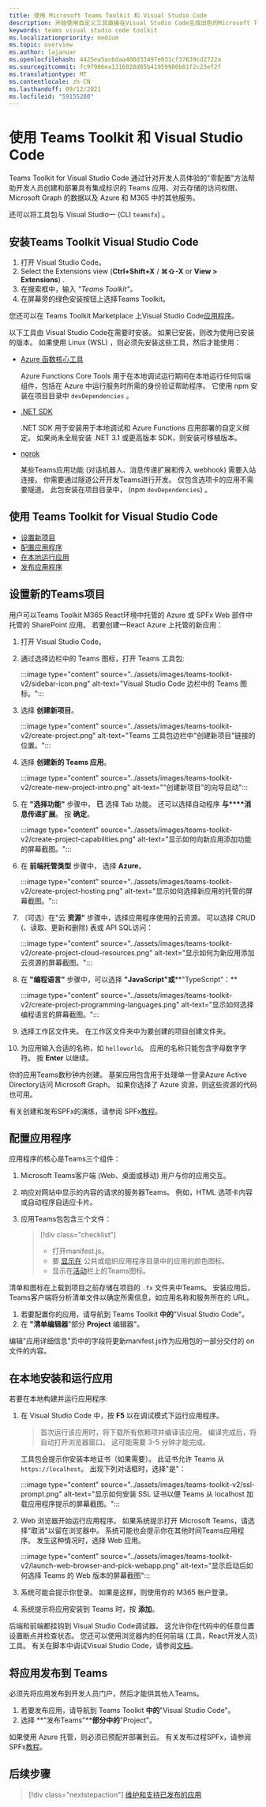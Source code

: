 ```yaml
---
title: 使用 Microsoft Teams Toolkit 和 Visual Studio Code
description: 开始使用自定义工具直接在Visual Studio Code生成出色的Microsoft Teams Toolkit
keywords: teams visual studio code toolkit
ms.localizationpriority: medium
ms.topic: overview
ms.author: lajanuar
ms.openlocfilehash: 4425ea5ac6daa400d33497e031cf37639cd2722a
ms.sourcegitcommit: fc9f906ea1316028d85b41959980b81f2c23ef2f
ms.translationtype: MT
ms.contentlocale: zh-CN
ms.lasthandoff: 09/12/2021
ms.locfileid: "59155280"
---
```

# <a name="build-apps-with-the-teams-toolkit-and-visual-studio-code"></a>使用 Teams Toolkit 和 Visual Studio Code

Teams Toolkit for Visual Studio Code 通过针对开发人员体验的"零配置"方法帮助开发人员创建和部署具有集成标识的 Teams 应用、对云存储的访问权限、Microsoft Graph 的数据以及 Azure 和 M365 中的其他服务。  

还可以将工具包与 Visual Studio一 (CLI `teamsfx`) 。

## <a name="install-the-teams-toolkit-for-visual-studio-code"></a>安装Teams Toolkit Visual Studio Code

1. 打开 Visual Studio Code。
1. Select the Extensions view (**Ctrl+Shift+X**  /  **⌘⇧-X** or **View > Extensions**) .
1. 在搜索框中，输入 _"Teams Toolkit"。_
1. 在屏幕旁的绿色安装按钮上选择Teams Toolkit。

您还可以在 Teams Toolkit Marketplace 上Visual Studio Code[应用程序](https://marketplace.visualstudio.com/items?itemName=TeamsDevApp.ms-teams-vscode-extension)。

以下工具由 Visual Studio Code在需要时安装。 如果已安装，则改为使用已安装的版本。 如果使用 Linux (WSL) ，则必须先安装这些工具，然后才能使用：

- [Azure 函数核心工具](/azure/azure-functions/functions-run-local)

    Azure Functions Core Tools 用于在本地调试运行期间在本地运行任何后端组件，包括在 Azure 中运行服务时所需的身份验证帮助程序。 它使用 npm 安装在项目目录中 `devDependencies` 。

- [.NET SDK](/dotnet/core/install/)

    .NET SDK 用于安装用于本地调试和 Azure Functions 应用部署的自定义绑定。 如果尚未全局安装 .NET 3.1 或更高版本 SDK，则安装可移植版本。

- [ngrok](https://ngrok.com/download)

    某些Teams应用功能 (对话机器人、消息传递扩展和传入 webhook) 需要入站连接。  你需要通过隧道公开开发Teams进行开发。 仅包含选项卡的应用不需要隧道。  此包安装在项目目录中， (npm `devDependencies`) 。

## <a name="use-the-teams-toolkit-for-visual-studio-code"></a>使用 Teams Toolkit for Visual Studio Code

- [设置新项目](#set-up-a-new-teams-project)
- [配置应用程序](#configure-your-app)
- [在本地运行应用](#install-and-run-your-app-locally)
- [发布应用程序](#publish-your-app-to-teams)

## <a name="set-up-a-new-teams-project"></a>设置新的Teams项目

用户可以Teams Toolkit M365 React环境中托管的 Azure 或 SPFx Web 部件中托管的 SharePoint 应用。 若要创建一React Azure 上托管的新应用：

1. 打开 Visual Studio Code。
1. 通过选择边栏中的 Teams 图标，打开 Teams 工具包:

    :::image type="content" source="../assets/images/teams-toolkit-v2/sidebar-icon.png" alt-text="Visual Studio Code 边栏中的 Teams 图标。":::

1. 选择 **创建新项目**。

   :::image type="content" source="../assets/images/teams-toolkit-v2/create-project.png" alt-text="Teams 工具包边栏中&quot;创建新项目&quot;链接的位置。":::

1. 选择 **创建新的 Teams 应用**。

   :::image type="content" source="../assets/images/teams-toolkit-v2/create-new-project-intro.png" alt-text="&quot;创建新项目&quot;的向导启动":::

1. 在 **"选择功能"** 步骤中， **已** 选择 Tab 功能。 还可以选择自动程序 **与****消息传递扩展**。  按 **确定**。

   :::image type="content" source="../assets/images/teams-toolkit-v2/create-project-capabilities.png" alt-text="显示如何向新应用添加功能的屏幕截图。":::

1. 在 **前端托管类型** 步骤中， 选择 **Azure**。

   :::image type="content" source="../assets/images/teams-toolkit-v2/create-project-hosting.png" alt-text="显示如何选择新应用的托管的屏幕截图。":::

1. （可选）在"云 **资源"** 步骤中，选择应用程序使用的云资源。 可以选择 CRUD (、读取、更新和删除) 表或 API SQL访问：

   :::image type="content" source="../assets/images/teams-toolkit-v2/create-project-cloud-resources.png" alt-text="显示如何为新应用添加云资源的屏幕截图。":::

1. 在 **"编程语言"** 步骤中，可以选择 **"JavaScript"或****"TypeScript"：**

    :::image type="content" source="../assets/images/teams-toolkit-v2/create-project-programming-languages.png" alt-text="显示如何选择编程语言的屏幕截图。":::

1. 选择工作区文件夹。 在工作区文件夹中为要创建的项目创建文件夹。

1. 为应用输入合适的名称，如 `helloworld`。 应用的名称只能包含字母数字字符。  按 **Enter** 以继续。

你的应用Teams数秒钟内创建。 基架应用包含用于处理单一登录Azure Active Directory访问 Microsoft Graph。  如果你选择了 Azure 资源，则这些资源的代码也可用。

有关创建和发布SPFx的演练，请参阅 SPFx[教程](../get-started/first-app-spfx.md)。

## <a name="configure-your-app"></a>配置应用程序

应用程序的核心是Teams三个组件：

  1. Microsoft Teams客户端 (Web、桌面或移动) 用户与你的应用交互。
  1. 响应对网站中显示的内容的请求的服务器Teams。 例如，HTML 选项卡内容或自动程序自适应卡片。
  1. 应用Teams包包含三个文件：

      > [!div class="checklist"]
      >
      > - 打开manifest.js。
      > - 要 [显示在](../resources/schema/manifest-schema.md#icons) 公共或组织应用程序目录中的应用的颜色图标。
      > - 显示在[活动](../resources/schema/manifest-schema.md#icons)栏上的Teams图标。

清单和图标在上载到项目之前存储在项目的 `.fx` 文件夹中Teams。 安装应用后，Teams客户端将分析清单文件以确定所需信息，如应用名称和服务所在的 URL。

1. 若要配置你的应用，请导航到 Teams Toolkit **中的**"Visual Studio Code"。
1. 在 **"清单编辑器**"部分 **Project** 编辑器"。

编辑"应用详细信息"页中的字段将更新manifest.js作为应用包的一部分交付的 on 文件的内容。

## <a name="install-and-run-your-app-locally"></a>在本地安装和运行应用

若要在本地构建并运行应用程序:

1. 在 Visual Studio Code 中，按 **F5** 以在调试模式下运行应用程序。

   > 首次运行该应用时，将下载所有依赖项并编译该应用。  编译完成后，将自动打开浏览器窗口。  这可能需要 3-5 分钟才能完成。

   工具包会提示你安装本地证书（如果需要）。 此证书允许 Teams 从 `https://localhost`。 出现下列对话框时，选择"是"：

   :::image type="content" source="../assets/images/teams-toolkit-v2/ssl-prompt.png" alt-text="显示如何安装 SSL 证书以便 Teams 从 localhost 加载应用程序提示的屏幕截图。":::

1. Web 浏览器开始运行应用程序。 如果系统提示打开 Microsoft Teams，请选择"取消"以留在浏览器中。 系统可能也会提示你在其他时间Teams应用程序。 发生这种情况时，选择 Web 应用。

   :::image type="content" source="../assets/images/teams-toolkit-v2/launch-web-browser-and-pick-webapp.png" alt-text="显示启动后如何选择 Teams 的 Web 版本的屏幕截图":::

1. 系统可能会提示你登录。 如果是这样，则使用你的 M365 帐户登录。
1. 系统提示将应用安装到 Teams 时，按 **添加**。

后端和前端都挂钩到 Visual Studio Code调试器。  这允许你在代码中的任意位置设置断点并检查状态。  您还可以使用浏览器内的任何前端 (工具，React开发人员) 工具。  有关在脚本中调试Visual Studio Code，请参阅[文档](https://code.visualstudio.com/Docs/editor/debugging)。

## <a name="publish-your-app-to-teams"></a>将应用发布到 Teams

必须先将应用发布到开发人员门户，然后才能供其他人Teams。

1. 若要发布应用，请导航到 Teams Toolkit **中的**"Visual Studio Code"。
1. 选择 **"发布Teams"****部分中的**"Project"。

如果使用 Azure 托管，则必须已预配并部署到云。 有关发布过程SPFx，请参阅SPFx[教程](../get-started/first-app-spfx.md)。

## <a name="next-step"></a>后续步骤

> [!div class="nextstepaction"]
> [维护和支持已发布的应用](../concepts/deploy-and-publish/appsource/post-publish/overview.md)
